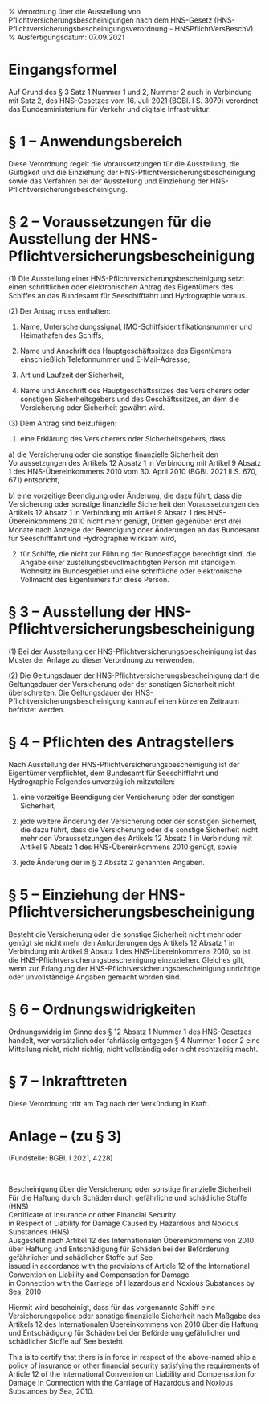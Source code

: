 % Verordnung über die Ausstellung von Pflichtversicherungsbescheinigungen nach dem HNS-Gesetz  (HNS-Pflichtversicherungsbescheinigungsverordnung - HNSPflichtVersBeschV)
% Ausfertigungsdatum: 07.09.2021
 
# Eingangsformel

Auf Grund des § 3 Satz 1 Nummer 1 und 2, Nummer 2 auch in Verbindung mit Satz 2, des HNS-Gesetzes vom 16. Juli 2021 (BGBl. I S. 3079) verordnet das Bundesministerium für Verkehr und digitale Infrastruktur:

# § 1 – Anwendungsbereich

Diese Verordnung regelt die Voraussetzungen für die Ausstellung, die Gültigkeit und die Einziehung der HNS-Pflichtversicherungsbescheinigung sowie das Verfahren bei der Ausstellung und Einziehung der HNS-Pflichtversicherungsbescheinigung.

# § 2 – Voraussetzungen für die Ausstellung der HNS-Pflichtversicherungsbescheinigung

(1) Die Ausstellung einer HNS-Pflichtversicherungsbescheinigung setzt einen schriftlichen oder elektronischen Antrag des Eigentümers des Schiffes an das Bundesamt für Seeschifffahrt und Hydrographie voraus.

(2) Der Antrag muss enthalten:

1. Name, Unterscheidungssignal, IMO-Schiffsidentifikationsnummer und Heimathafen des Schiffs,

2. Name und Anschrift des Hauptgeschäftssitzes des Eigentümers einschließlich Telefonnummer und E-Mail-Adresse,

3. Art und Laufzeit der Sicherheit,

4. Name und Anschrift des Hauptgeschäftssitzes des Versicherers oder sonstigen Sicherheitsgebers und des Geschäftssitzes, an dem die Versicherung oder Sicherheit gewährt wird.

(3) Dem Antrag sind beizufügen:

1. eine Erklärung des Versicherers oder Sicherheitsgebers, dass

a) die Versicherung oder die sonstige finanzielle Sicherheit den Voraussetzungen des Artikels 12 Absatz 1 in Verbindung mit Artikel 9 Absatz 1 des HNS-Übereinkommens 2010 vom 30. April 2010 (BGBl. 2021 II S. 670, 671) entspricht,

b) eine vorzeitige Beendigung oder Änderung, die dazu führt, dass die Versicherung oder sonstige finanzielle Sicherheit den Voraussetzungen des Artikels 12 Absatz 1 in Verbindung mit Artikel 9 Absatz 1 des HNS-Übereinkommens 2010 nicht mehr genügt, Dritten gegenüber erst drei Monate nach Anzeige der Beendigung oder Änderungen an das Bundesamt für Seeschifffahrt und Hydrographie wirksam wird,

2. für Schiffe, die nicht zur Führung der Bundesflagge berechtigt sind, die Angabe einer zustellungsbevollmächtigten Person mit ständigem Wohnsitz im Bundesgebiet und eine schriftliche oder elektronische Vollmacht des Eigentümers für diese Person.

# § 3 – Ausstellung der HNS-Pflichtversicherungsbescheinigung

(1) Bei der Ausstellung der HNS-Pflichtversicherungsbescheinigung ist das Muster der Anlage zu dieser Verordnung zu verwenden.

(2) Die Geltungsdauer der HNS-Pflichtversicherungsbescheinigung darf die Geltungsdauer der Versicherung oder der sonstigen Sicherheit nicht überschreiten. Die Geltungsdauer der HNS-Pflichtversicherungsbescheinigung kann auf einen kürzeren Zeitraum befristet werden.

# § 4 – Pflichten des Antragstellers

Nach Ausstellung der HNS-Pflichtversicherungsbescheinigung ist der Eigentümer verpflichtet, dem Bundesamt für Seeschifffahrt und Hydrographie Folgendes unverzüglich mitzuteilen:

1. eine vorzeitige Beendigung der Versicherung oder der sonstigen Sicherheit,

2. jede weitere Änderung der Versicherung oder der sonstigen Sicherheit, die dazu führt, dass die Versicherung oder die sonstige Sicherheit nicht mehr den Voraussetzungen des Artikels 12 Absatz 1 in Verbindung mit Artikel 9 Absatz 1 des HNS-Übereinkommens 2010 genügt, sowie

3. jede Änderung der in § 2 Absatz 2 genannten Angaben.

# § 5 – Einziehung der HNS-Pflichtversicherungsbescheinigung

Besteht die Versicherung oder die sonstige Sicherheit nicht mehr oder genügt sie nicht mehr den Anforderungen des Artikels 12 Absatz 1 in Verbindung mit Artikel 9 Absatz 1 des HNS-Übereinkommens 2010, so ist die HNS-Pflichtversicherungsbescheinigung einzuziehen. Gleiches gilt, wenn zur Erlangung der HNS-Pflichtversicherungsbescheinigung unrichtige oder unvollständige Angaben gemacht worden sind.

# § 6 – Ordnungswidrigkeiten

Ordnungswidrig im Sinne des § 12 Absatz 1 Nummer 1 des HNS-Gesetzes handelt, wer vorsätzlich oder fahrlässig entgegen § 4 Nummer 1 oder 2 eine Mitteilung nicht, nicht richtig, nicht vollständig oder nicht rechtzeitig macht.

# § 7 – Inkrafttreten

Diese Verordnung tritt am Tag nach der Verkündung in Kraft.

# Anlage – (zu § 3)

(Fundstelle: BGBl. I 2021, 4228)

 

Bescheinigung über die Versicherung oder sonstige finanzielle Sicherheit  
Für die Haftung durch Schäden durch gefährliche und schädliche Stoffe (HNS)  
Certificate of Insurance or other Financial Security  
in Respect of Liability for Damage Caused by Hazardous and Noxious Substances (HNS)  
Ausgestellt nach Artikel 12 des Internationalen Übereinkommens von 2010  
über Haftung und Entschädigung für Schäden bei der Beförderung gefährlicher und schädlicher Stoffe auf See  
Issued in accordance with the provisions of Article 12 of the International Convention on Liability and Compensation for Damage  
in Connection with the Carriage of Hazardous and Noxious Substances by Sea, 2010

Hiermit wird bescheinigt, dass für das vorgenannte Schiff eine Versicherungspolice oder sonstige finanzielle Sicherheit nach Maßgabe des Artikels 12 des Internationalen Übereinkommens von 2010 über die Haftung und Entschädigung für Schäden bei der Beförderung gefährlicher und schädlicher Stoffe auf See besteht.

This is to certify that there is in force in respect of the above-named ship a policy of insurance or other financial security satisfying the requirements of Article 12 of the International Convention on Liability and Compensation for Damage in Connection with the Carriage of Hazardous and Noxious Substances by Sea, 2010.
